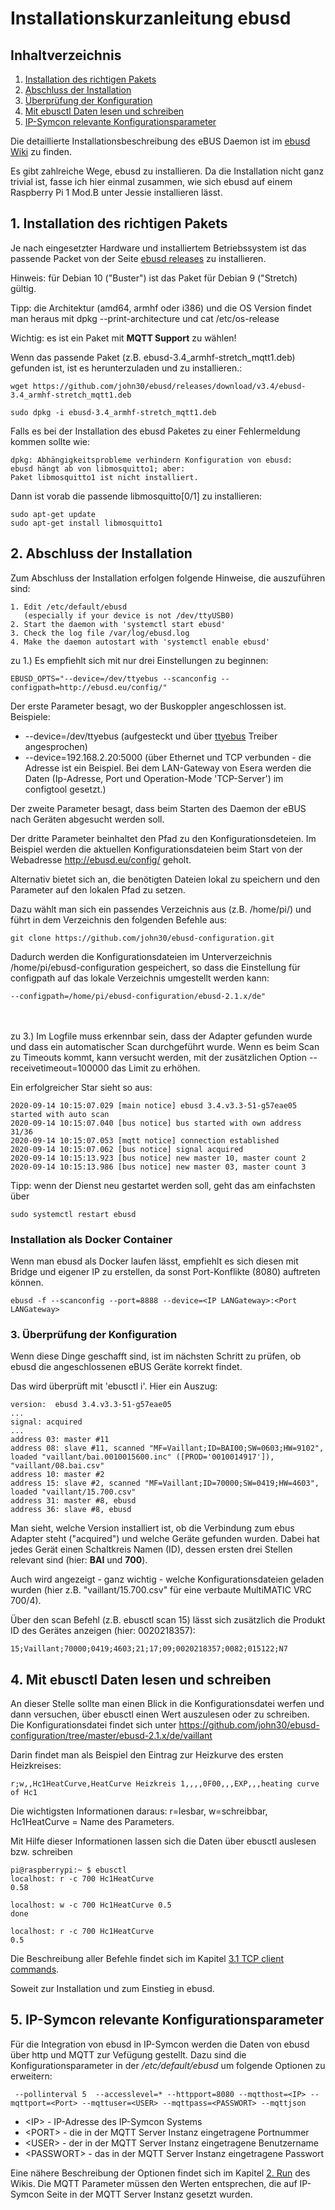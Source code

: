 # Installationskurzanleitung ebusd
 
   ## Inhaltverzeichnis
   1. [Installation des richtigen Pakets](#1-installation-des-richtigen-pakets)
   2. [Abschluss der Installation](#2-abschluss-der-installation)
   3. [Überprüfung der Konfiguration](#3-berprfung-der-konfiguration)
   4. [Mit ebusctl Daten lesen und schreiben](#4-mit-ebusctl-daten-lesen-und-schreiben)
   5. [IP-Symcon relevante Konfigurationsparameter](#5-ip-symcon-relevante-konfigurationsparameter)
    
Die detaillierte Installationsbeschreibung des eBUS Daemon ist im [ebusd Wiki](https://github.com/john30/ebusd/wiki) zu finden.

Es gibt zahlreiche Wege, ebusd zu installieren. Da die Installation nicht ganz trivial ist, fasse ich hier einmal zusammen, wie sich ebusd auf einem Raspberry Pi 1 Mod.B unter Jessie installieren lässt.

## 1. Installation des richtigen Pakets

Je nach eingesetzter Hardware und installiertem Betriebssystem ist das passende Packet von der Seite [ebusd releases](https://github.com/john30/ebusd/releases) zu installieren.

Hinweis: für Debian 10 ("Buster") ist das Paket für Debian 9 ("Stretch) gültig.

Tipp: die Architektur (amd64, armhf oder i386) und die OS Version findet man heraus mit 
dpkg --print-architecture
und
cat /etc/os-release

Wichtig: es ist ein Paket mit **MQTT Support** zu wählen!

Wenn das passende Paket (z.B. ebusd-3.4_armhf-stretch_mqtt1.deb) gefunden ist, ist es herunterzuladen und zu installieren.:
```
wget https://github.com/john30/ebusd/releases/download/v3.4/ebusd-3.4_armhf-stretch_mqtt1.deb
```
```
sudo dpkg -i ebusd-3.4_armhf-stretch_mqtt1.deb
```
Falls es bei der Installation des ebusd Paketes zu einer Fehlermeldung kommen sollte wie:

```
dpkg: Abhängigkeitsprobleme verhindern Konfiguration von ebusd:
ebusd hängt ab von libmosquitto1; aber:
Paket libmosquitto1 ist nicht installiert.
```

Dann ist vorab die passende libmosquitto[0/1] zu installieren:
```
sudo apt-get update
sudo apt-get install libmosquitto1
```


## 2. Abschluss der Installation

Zum Abschluss der Installation erfolgen folgende Hinweise, die auszuführen sind:

```
1. Edit /etc/default/ebusd
   (especially if your device is not /dev/ttyUSB0)
2. Start the daemon with 'systemctl start ebusd'
3. Check the log file /var/log/ebusd.log
4. Make the daemon autostart with 'systemctl enable ebusd'
```

zu 1.) Es empfiehlt sich mit nur drei Einstellungen zu beginnen:
```
EBUSD_OPTS="--device=/dev/ttyebus --scanconfig --configpath=http://ebusd.eu/config/"
```

Der erste Parameter besagt, wo der Buskoppler angeschlossen ist.
Beispiele: 

- --device=/dev/ttyebus (aufgesteckt und über [ttyebus](https://github.com/ebus/ttyebus) Treiber angesprochen)
- --device=192.168.2.20:5000 (über Ethernet und TCP verbunden - die Adresse ist ein Beispiel. Bei dem LAN-Gateway von Esera werden die Daten (Ip-Adresse, Port und Operation-Mode 'TCP-Server') im configtool gesetzt.)

Der zweite Parameter besagt, dass beim Starten des Daemon der eBUS nach Geräten abgesucht werden soll.

Der dritte Parameter beinhaltet den Pfad zu den Konfigurationsdeteien. Im Beispiel werden die aktuellen Konfigurationsdateien beim Start von der Webadresse http://ebusd.eu/config/ geholt.

Alternativ bietet sich an, die benötigten Dateien lokal zu speichern und den Parameter auf den lokalen Pfad zu setzen.

Dazu wählt man sich ein passendes Verzeichnis aus (z.B. /home/pi/) und führt in dem Verzeichnis den folgenden Befehle aus:
```
git clone https://github.com/john30/ebusd-configuration.git
```
Dadurch werden die Konfigurationsdateien im Unterverzeichnis /home/pi/ebusd-configuration gespeichert, so dass die Einstellung für configpath auf das lokale Verzeichnis umgestellt werden kann:
```
--configpath=/home/pi/ebusd-configuration/ebusd-2.1.x/de"
```


<br>

<br>
zu 3.)
Im Logfile muss erkennbar sein, dass der Adapter gefunden wurde und dass ein automatischer Scan durchgeführt wurde. Wenn es beim Scan zu Timeouts kommt, kann versucht werden, mit der zusätzlichen Option --receivetimeout=100000 das Limit zu erhöhen. 

Ein erfolgreicher Star sieht so aus:
```
2020-09-14 10:15:07.029 [main notice] ebusd 3.4.v3.3-51-g57eae05 started with auto scan
2020-09-14 10:15:07.040 [bus notice] bus started with own address 31/36
2020-09-14 10:15:07.053 [mqtt notice] connection established
2020-09-14 10:15:07.062 [bus notice] signal acquired
2020-09-14 10:15:13.923 [bus notice] new master 10, master count 2
2020-09-14 10:15:13.986 [bus notice] new master 03, master count 3
```

Tipp: wenn der Dienst neu gestartet werden soll, geht das am einfachsten über
```
sudo systemctl restart ebusd
```

### Installation als Docker Container

Wenn man ebusd als Docker laufen lässt, empfiehlt es sich diesen mit Bridge und eigener IP zu erstellen, da sonst Port-Konflikte (8080) auftreten können.
```
ebusd -f --scanconfig --port=8888 --device=<IP LANGateway>:<Port LANGateway>
```

### 3. Überprüfung der Konfiguration
Wenn diese Dinge geschafft sind, ist im nächsten Schritt zu prüfen, ob ebusd die angeschlossenen eBUS Geräte korrekt findet.

Das wird überprüft mit 'ebusctl i'. Hier ein Auszug:

```
version:  ebusd 3.4.v3.3-51-g57eae05
...
signal: acquired
...
address 03: master #11
address 08: slave #11, scanned "MF=Vaillant;ID=BAI00;SW=0603;HW=9102", loaded "vaillant/bai.0010015600.inc" ([PROD='0010014917']), "vaillant/08.bai.csv"
address 10: master #2
address 15: slave #2, scanned "MF=Vaillant;ID=70000;SW=0419;HW=4603", loaded "vaillant/15.700.csv"
address 31: master #8, ebusd
address 36: slave #8, ebusd
```
Man sieht, welche Version installiert ist, ob die Verbindung zum ebus Adapter steht ("acquired") und welche Geräte gefunden wurden. Dabei hat jedes Gerät einen Schaltkreis Namen (ID), dessen ersten drei Stellen relevant sind (hier: **BAI** und **700**).

Auch wird angezeigt - ganz wichtig - welche Konfigurationsdateien geladen wurden (hier z.B. "vaillant/15.700.csv" für eine verbaute MultiMATIC VRC 700/4).

Über den scan Befehl (z.B. ebusctl scan 15) lässt sich zusätzlich die Produkt ID des Gerätes anzeigen (hier: 0020218357):

```
15;Vaillant;70000;0419;4603;21;17;09;0020218357;0082;015122;N7
```

## 4. Mit ebusctl Daten lesen und schreiben
An dieser Stelle sollte man einen Blick in die Konfigurationsdatei werfen und dann versuchen, über ebusctl einen Wert auszulesen oder zu schreiben.
Die Konfigurationsdatei findet sich unter https://github.com/john30/ebusd-configuration/tree/master/ebusd-2.1.x/de/vaillant 

Darin findet man als Beispiel den Eintrag zur Heizkurve des ersten Heizkreises:
```
r;w,,Hc1HeatCurve,HeatCurve Heizkreis 1,,,,0F00,,,EXP,,,heating curve of Hc1
```
Die wichtigsten Informationen daraus: r=lesbar, w=schreibbar, Hc1HeatCurve = Name des Parameters.

Mit Hilfe dieser Informationen lassen sich die Daten über ebusctl auslesen bzw. schreiben
```
pi@raspberrypi:~ $ ebusctl
localhost: r -c 700 Hc1HeatCurve
0.58

localhost: w -c 700 Hc1HeatCurve 0.5
done

localhost: r -c 700 Hc1HeatCurve
0.5
```
Die Beschreibung aller Befehle findet sich im Kapitel [3.1 TCP client commands](https://github.com/john30/ebusd/wiki/3.1.-TCP-client-commands). 

Soweit zur Installation und zum Einstieg in ebusd.

## 5. IP-Symcon relevante Konfigurationsparameter
Für die Integration von ebusd in IP-Symcon werden die Daten von ebusd über http und MQTT zur Vefügung gestellt. Dazu sind die Konfigurationsparameter in der _/etc/default/ebusd_ um folgende Optionen zu erweitern:
```
 --pollinterval 5  --accesslevel=* --httpport=8080 --mqtthost=<IP> --mqttport=<Port> --mqttuser=<USER> --mqttpass=<PASSWORT> --mqttjson
```
- \<IP> - IP-Adresse des IP-Symcon Systems
- \<PORT> - die in der MQTT Server Instanz eingetragene Portnummer
- \<USER> - der in der MQTT Server Instanz eingetragene Benutzername
- \<PASSWORT> - das in der MQTT Server Instanz eingetragene Passwort

Eine nähere Beschreibung der Optionen findet sich im Kapitel [2. Run](https://github.com/john30/ebusd/wiki/2.-Run) des Wikis. Die MQTT Parameter müssen den Werten entsprechen, die auf IP-Symcon Seite in der MQTT Server Instanz gesetzt wurden. 
